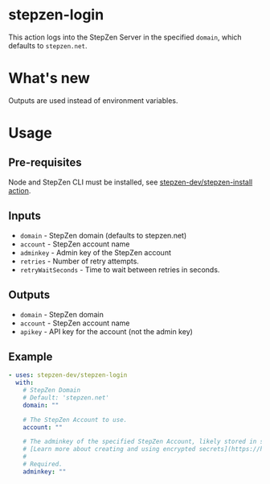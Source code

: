 # stepzen-login

This action logs into the StepZen Server in the specified `domain`, which defaults to `stepzen.net`.

# What's new

Outputs are used instead of environment variables.

# Usage

## Pre-requisites

Node and StepZen CLI must be installed, see [stepzen-dev/stepzen-install action](https://github.com/stepzen-dev/stepzen-install/blob/main/README.md).

## Inputs

- `domain` - StepZen domain (defaults to stepzen.net)
- `account` - StepZen account name
- `adminkey` - Admin key of the StepZen account
- `retries` - Number of retry attempts.
- `retryWaitSeconds` - Time to wait between retries in seconds.

## Outputs

- `domain` - StepZen domain
- `account` - StepZen account name
- `apikey` - API key for the account (not the admin key)

## Example

<!-- start usage -->

```yaml
- uses: stepzen-dev/stepzen-login
  with:
    # StepZen Domain
    # Default: 'stepzen.net'
    domain: ""

    # The StepZen Account to use.
    account: ""

    # The adminkey of the specified StepZen Account, likely stored in secrets
    # [Learn more about creating and using encrypted secrets](https://help.github.com/en/actions/automating-your-workflow-with-github-actions/creating-and-using-encrypted-secrets)
    #
    # Required.
    adminkey: ""
```

<!-- end usage -->
